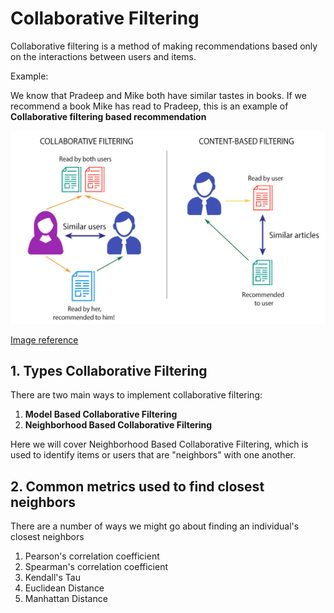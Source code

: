 # Collaborative Filtering
Collaborative filtering is a method of making recommendations based only on the interactions between users and items.

Example:

We know that Pradeep and Mike both have similar tastes in books. If we recommend a book Mike has read to Pradeep, this is an example of **Collaborative filtering based recommendation**


<img src='../Images/cbr.png'></img>

<a href ='https://towardsdatascience.com/brief-on-recommender-systems-b86a1068a4dd'>Image reference</a>


## 1. Types Collaborative Filtering
There are two main ways to implement collaborative filtering:

1. **Model Based Collaborative Filtering**
2. **Neighborhood Based Collaborative Filtering**

Here we will cover Neighborhood Based Collaborative Filtering, which is used to identify items or users that are "neighbors" with one another.

## 2. Common metrics used to find closest neighbors

There are a number of ways we might go about finding an individual's closest neighbors

1. Pearson's correlation coefficient
2. Spearman's correlation coefficient
3. Kendall's Tau
4. Euclidean Distance
5. Manhattan Distance